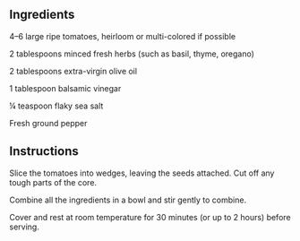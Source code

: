 ## Ingredients

4–6 large ripe tomatoes, heirloom or multi-colored if possible

2 tablespoons minced fresh herbs (such as basil, thyme, oregano)

2 tablespoons extra-virgin olive oil

1 tablespoon balsamic vinegar

¼ teaspoon flaky sea salt

Fresh ground pepper

## Instructions

Slice the tomatoes into wedges, leaving the seeds attached. Cut off any tough parts of the core.

Combine all the ingredients in a bowl and stir gently to combine.

Cover and rest at room temperature for 30 minutes (or up to 2 hours) before serving.
